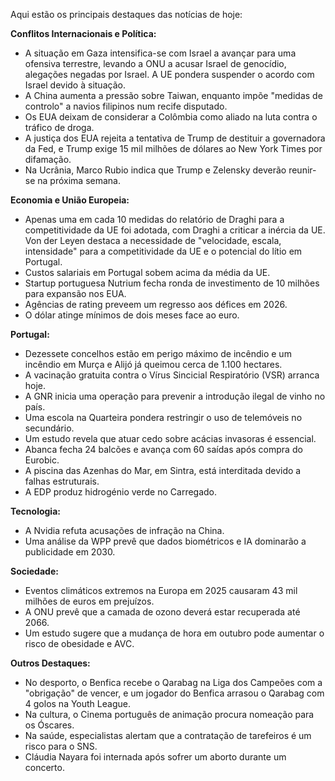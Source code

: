 Aqui estão os principais destaques das notícias de hoje:

**Conflitos Internacionais e Política:**

*   A situação em Gaza intensifica-se com Israel a avançar para uma ofensiva terrestre, levando a ONU a acusar Israel de genocídio, alegações negadas por Israel. A UE pondera suspender o acordo com Israel devido à situação.
*   A China aumenta a pressão sobre Taiwan, enquanto impõe "medidas de controlo" a navios filipinos num recife disputado.
*   Os EUA deixam de considerar a Colômbia como aliado na luta contra o tráfico de droga.
*   A justiça dos EUA rejeita a tentativa de Trump de destituir a governadora da Fed, e Trump exige 15 mil milhões de dólares ao New York Times por difamação.
*   Na Ucrânia, Marco Rubio indica que Trump e Zelensky deverão reunir-se na próxima semana.

**Economia e União Europeia:**

*   Apenas uma em cada 10 medidas do relatório de Draghi para a competitividade da UE foi adotada, com Draghi a criticar a inércia da UE. Von der Leyen destaca a necessidade de "velocidade, escala, intensidade" para a competitividade da UE e o potencial do lítio em Portugal.
*   Custos salariais em Portugal sobem acima da média da UE.
*   Startup portuguesa Nutrium fecha ronda de investimento de 10 milhões para expansão nos EUA.
*   Agências de rating preveem um regresso aos défices em 2026.
*  O dólar atinge mínimos de dois meses face ao euro.

**Portugal:**

*   Dezessete concelhos estão em perigo máximo de incêndio e um incêndio em Murça e Alijó já queimou cerca de 1.100 hectares.
*   A vacinação gratuita contra o Vírus Sincicial Respiratório (VSR) arranca hoje.
*   A GNR inicia uma operação para prevenir a introdução ilegal de vinho no país.
*   Uma escola na Quarteira pondera restringir o uso de telemóveis no secundário.
*   Um estudo revela que atuar cedo sobre acácias invasoras é essencial.
*   Abanca fecha 24 balcões e avança com 60 saídas após compra do Eurobic.
*   A piscina das Azenhas do Mar, em Sintra, está interditada devido a falhas estruturais.
*   A EDP produz hidrogénio verde no Carregado.

**Tecnologia:**

*   A Nvidia refuta acusações de infração na China.
*   Uma análise da WPP prevê que dados biométricos e IA dominarão a publicidade em 2030.

**Sociedade:**

*   Eventos climáticos extremos na Europa em 2025 causaram 43 mil milhões de euros em prejuízos.
*   A ONU prevê que a camada de ozono deverá estar recuperada até 2066.
*   Um estudo sugere que a mudança de hora em outubro pode aumentar o risco de obesidade e AVC.

**Outros Destaques:**

*   No desporto, o Benfica recebe o Qarabag na Liga dos Campeões com a "obrigação" de vencer, e um jogador do Benfica arrasou o Qarabag com 4 golos na Youth League.
*   Na cultura, o Cinema português de animação procura nomeação para os Óscares.
*   Na saúde, especialistas alertam que a contratação de tarefeiros é um risco para o SNS.
*   Cláudia Nayara foi internada após sofrer um aborto durante um concerto.